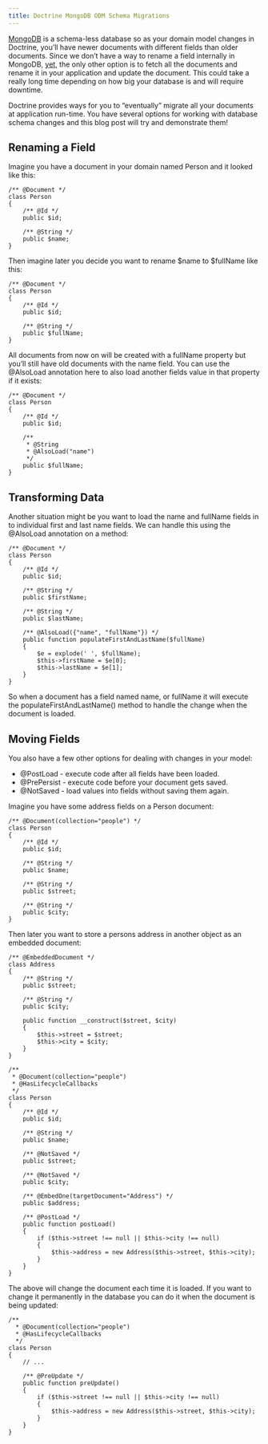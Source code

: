 ```yaml
---
title: Doctrine MongoDB ODM Schema Migrations
---
```

<p><a href="http://www.mongodb.org" target="_blank">MongoDB</a> is a schema-less database so as your domain model changes in Doctrine, you&rsquo;ll have newer documents with different fields than older documents. Since we don&rsquo;t have a way to rename a field internally in MongoDB, <a href="http://jira.mongodb.org/browse/SERVER-394" target="_blank">yet</a>, the only other option is to fetch all the documents and rename it in your application and update the document. This could take a really long time depending on how big your database is and will require downtime.</p>

<p>Doctrine provides ways for you to &ldquo;eventually&rdquo; migrate all your documents at application run-time. You have several options for working with database schema changes and this blog post will try and demonstrate them!</p>

<h2>Renaming a Field</h2>

<p>Imagine you have a document in your domain named Person and it looked like this:</p>

<pre><code>/** @Document */
class Person
{
    /** @Id */
    public $id;

    /** @String */
    public $name;
}
</code></pre>

<p>Then imagine later you decide you want to rename $name to $fullName like this:</p>

<pre><code>/** @Document */
class Person
{
    /** @Id */
    public $id;

    /** @String */
    public $fullName;
}
</code></pre>

<p>All documents from now on will be created with a fullName property but you&rsquo;ll still have old documents with the name field. You can use the @AlsoLoad annotation here to also load another fields value in that property if it exists:</p>

<pre><code>/** @Document */
class Person
{
    /** @Id */
    public $id;

    /**
     * @String
     * @AlsoLoad("name")
     */
    public $fullName;
}
</code></pre>

<h2>Transforming Data</h2>

<p>Another situation might be you want to load the name and fullName fields in to individual first and last name fields. We can handle this using the @AlsoLoad annotation on a method:</p>

<pre><code>/** @Document */
class Person
{
    /** @Id */
    public $id;

    /** @String */
    public $firstName;

    /** @String */
    public $lastName;

    /** @AlsoLoad({"name", "fullName"}) */
    public function populateFirstAndLastName($fullName)
    {
        $e = explode(' ', $fullName);
        $this-&gt;firstName = $e[0];
        $this-&gt;lastName = $e[1];
    }
}
</code></pre>

<p>So when a document has a field named name, or fullName it will execute the populateFirstAndLastName() method to handle the change when the document is loaded.</p>

<h2>Moving Fields</h2>

<p>You also have a few other options for dealing with changes in your model:</p>

<ul><li>@PostLoad - execute code after all fields have been loaded.</li>
<li>@PrePersist - execute code before your document gets saved.</li>
<li>@NotSaved - load values into fields without saving them again.</li>
</ul><p>Imagine you have some address fields on a Person document:</p>

<pre><code>/** @Document(collection="people") */
class Person
{
    /** @Id */
    public $id;

    /** @String */
    public $name;

    /** @String */
    public $street;

    /** @String */
    public $city;
}
</code></pre>

<p>Then later you want to store a persons address in another object as an embedded document:</p>

<pre><code>/** @EmbeddedDocument */
class Address
{
    /** @String */
    public $street;

    /** @String */
    public $city;

    public function __construct($street, $city)
    {
        $this-&gt;street = $street;
        $this-&gt;city = $city;
    }
}

/**
 * @Document(collection="people")
 * @HasLifecycleCallbacks
 */
class Person
{
    /** @Id */
    public $id;

    /** @String */
    public $name;

    /** @NotSaved */
    public $street;

    /** @NotSaved */
    public $city;

    /** @EmbedOne(targetDocument="Address") */
    public $address;

    /** @PostLoad */
    public function postLoad()
    {
        if ($this-&gt;street !== null || $this-&gt;city !== null)
        {
            $this-&gt;address = new Address($this-&gt;street, $this-&gt;city);
        }
    }
}
</code></pre>

<p>The above will change the document each time it is loaded. If you want to change it permanently in the database you can do it when the document is being updated:</p>

<pre><code>/**
  * @Document(collection="people")
  * @HasLifecycleCallbacks
  */
class Person
{
    // ...

    /** @PreUpdate */
    public function preUpdate()
    {
        if ($this-&gt;street !== null || $this-&gt;city !== null)
        {
            $this-&gt;address = new Address($this-&gt;street, $this-&gt;city);
        }
    }
}
</code></pre>
